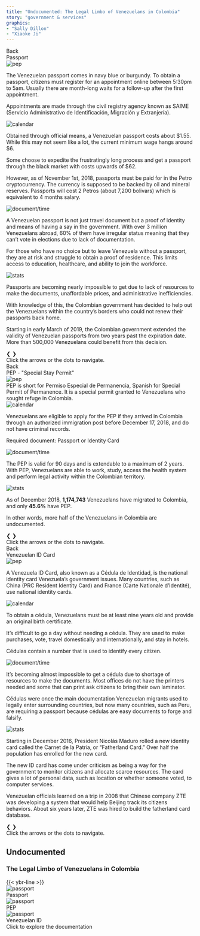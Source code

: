 ```yaml
---
title: "Undocumented: The Legal Limbo of Venezuelans in Colombia"
story: "government & services"
graphics:
- "Sally Dillon"
- "Xiaoke Ji"
---
```


<section class="interactive">
  <div class="interactive__body" id="interactive__gov-undocumented">
    <!-- content for passport-->
    <div class="information-body" id="passport-body">
      <div class="back-button" id="passport-button">Back</div>
      <div class="information-body-r1">
        <div class="information-title">Passport</div>
      </div>
      <!-- slideshow goes here -->
      <div class="information-body-r2">
        <div class="slideshow-container">
          <!-- first slide -->
          <div class="mySlides-passport fade">
            <div class="slide-image">
              <img class="slide-img-passport slide-img" src="assets/passport.svg" alt="pep">
              <div class="slide-txt">
                <p>The Venezuelan passport comes in navy blue or burgundy. To obtain a passport, citizens must register
                  for an appointment online between 5:30pm to 5am. Usually there are month-long waits for a follow-up
                  after the first appointment. </p>
                <p>Appointments are made through the civil registry agency known as SAIME (Servicio Administrativo de
                  Identificación, Migración y Extranjería). </p>
              </div>
            </div>
          </div>
          <!-- second slide -->
          <div class="mySlides-passport fade">
            <div class="slide-image">
              <img class="slide-img-passport-slide2 slide-img" src="assets/passport-slide2.svg" alt="calendar">
              <div class="slide-txt">
                <p>Obtained through official means, a Venezuelan passport costs about $1.55. While this may not seem like
                  a lot, the current minimum wage hangs around $6. </p>
                <p>Some choose to expedite the frustratingly long process and get a passport through the black market with
                  costs upwards of $62.</p>
                <p>However, as of November 1st, 2018, passports must be paid for in the Petro cryptocurrency. The currency
                  is supposed to be backed by oil and mineral reserves. Passports will cost 2 Petros (about 7,200
                  bolivars) which is equivalent to 4 months salary. </p>
              </div>
            </div>
          </div>
          <div class="mySlides-passport fade">
            <div class="slide-image">
              <img class="slide-img-doc slide-img" src="assets/passport-slide3.svg" alt="document/time">
              <div class="slide-txt">
                <p>A Venezuelan passport is not just travel document but a proof of identity and means of having a say in
                  the government. With over 3 million Venezuelans abroad, 60% of them have irregular status meaning that
                  they can’t vote in elections due to lack of documentation. </p>
                <p>For those who have no choice but to leave Venezuela without a passport, they are at risk and struggle
                  to obtain a proof of residence. This limits access to education, healthcare, and ability to join the
                  workforce. </p>
              </div>
            </div>
          </div>
          <div class="mySlides-passport fade">
            <div class="slide-image">
              <img class="slide-img-stats slide-img slide-img-expiration" src="assets/expiration date.svg" alt="stats">
              <div class="slide-txt">
                <p>Passports are becoming nearly impossible to get due to lack of resources to make the documents,
                  unaffordable prices, and administrative inefficiencies. </p>
                <p>With knowledge of this, the Colombian government has decided to help out the Venezuelans within the
                  country’s borders who could not renew their passports back home.</p>
                <p>Starting in early March of 2019, the Colombian government extended the validity of Venezuelan passports
                  from two years past the expiration date. More than 500,000 Venezuelans could benefit from this decision.
                </p>
              </div>
            </div>
          </div>
          <!-- slideshow buttons -->
          <div class="slideshow-buttons flex">
            <a class="prev" onclick="plusSlidesPassport(-1)">&#10094;</a>
            <a class="next" onclick="plusSlidesPassport(1)">&#10095;</a>
          </div>      
        </div>
        <div style="text-align:center">
          <span class="dot-passport" onclick="currentSlidePassport(1)"></span>
          <span class="dot-passport" onclick="currentSlidePassport(2)"></span>
          <span class="dot-passport" onclick="currentSlidePassport(3)"></span>
          <span class="dot-passport" onclick="currentSlidePassport(4)"></span>
        </div>
      </div>
      <!-- bottom caption -->
      <div class="information-body-r3 bottom-text">
        Click the arrows or the dots to navigate.
      </div>
    </div>
    <!-- end of content for passport -->
    <!-- content for pep-->
    <div class="information-body" id="PEP-body">
      <div class="back-button" id="PEP-button">Back</div>
      <div class="information-body-r1">
        <div class="information-title border-blue">PEP - "Special Stay Permit"</div>    
      </div>
      <!-- slideshow goes here -->
      <div class="information-body-r2">
        <div class="slideshow-container">
          <!-- first slide -->
          <div class="mySlides fade">
            <div class="slide-image">
              <img class="slide-img-pep slide-img" src="assets/pep.svg" alt="pep">
              <div class="slide-txt2">
                PEP is short for Permiso Especial de Permanencia, Spanish for Special Permit of Permanence. It is a
                special permit granted to Venezuelans who sought refuge in Colombia.
              </div>
            </div>
          </div>
          <!-- second slide -->
          <div class="mySlides fade">
            <div class="slide-image">
              <img class="slide-img-calendar slide-img" src="assets/calendar.svg" alt="calendar">
              <div class="slide-txt">
                <p>Venezuelans are eligible to apply for the PEP if they arrived in Colombia through an authorized
                  immigration post before December 17, 2018, and do not have criminal records.</p>
                <p>Required document: Passport or Identity Card</p>
              </div>
            </div>
          </div>
          <div class="mySlides fade">
            <div class="slide-image">
              <img class="slide-img-doc slide-img" src="assets/doc.svg" alt="document/time">
              <div class="slide-txt">
                <p>The PEP is valid for 90 days and is extendable to a maximum of 2 years. With PEP, Venezuelans are able
                  to work, study, access the health system and perform legal activity within the Colombian territory.</p>
              </div>
            </div>
          </div>
          <div class="mySlides fade">
            <div class="slide-image">
              <img class="slide-img-stats slide-img" src="assets/stats.svg" alt="stats">
              <div class="slide-txt2">
                <p>As of December 2018, <b>1,174,743</b> Venezuelans have migrated to Colombia, and only <b>45.6%</b> have
                  PEP.</p>
                <p>In other words, more half of the Venezuelans in Colombia are undocumented.</p>
              </div>
            </div>
          </div>
          <!-- slideshow buttons -->
          <div class="slideshow-buttons flex">
            <a class="prev" onclick="plusSlidesPassport(-1)">&#10094;</a>
            <a class="next" onclick="plusSlidesPassport(1)">&#10095;</a>
          </div>
        </div>
        <div style="text-align:center">
          <span class="dot" onclick="currentSlide(1)"></span>
          <span class="dot" onclick="currentSlide(2)"></span>
          <span class="dot" onclick="currentSlide(3)"></span>
          <span class="dot" onclick="currentSlide(4)"></span>
        </div>
      </div>
      <!-- bottom caption -->
      <div class="information-body-r3 bottom-text">
        Click the arrows or the dots to navigate.
      </div>
    </div>
    <!-- end of content for pep -->
    <!-- contont for National id -->
    <div class="information-body" id="ID-body">
      <div class="back-button" id="ID-button">Back</div>
      <div class="information-body-r1">
        <div class="information-title border-red">Venezuelan ID Card</div>
      </div>
      <!-- slideshow goes here -->
      <div class="information-body-r2">
        <div class="slideshow-container">
          <!-- first slide -->
          <div class="mySlides-ID fade">
            <div class="slide-image">
              <img class="slide-img-ID slide-img" src="assets/cedula.svg" alt="pep">
              <div class="slide-txt2">
                <p>A Venezuela ID Card, also known as a Cédula de Identidad, is the national identity card Venezuela’s
                  government issues. Many countries, such as China (PRC Resident Identity Card) and France (Carte
                  Nationale d’Identité), use national identity cards. </p>
              </div>
            </div>
          </div>
          <!-- second slide -->
          <div class="mySlides-ID fade">
            <div class="slide-image">
              <img class="slide-img-calendar slide-img" src="assets/calendar.svg" alt="calendar">
              <div class="slide-txt2">
                <p>To obtain a cédula, Venezuelans must be at least nine years old and provide an original birth
                  certificate.
                <p>It’s difficult to go a day without needing a cédula. They are used to make purchases, vote, travel domestically and internationally, and stay in hotels. </p>
                <p>Cédulas contain a number that is used to identify every citizen.</p>
              </div>
            </div>
          </div>
          <div class="mySlides-ID fade">
            <div class="slide-image">
              <img class="slide-img-doc slide-img" src="assets/doc.svg" alt="document/time">
              <div class="slide-txt2">
                <p>It’s becoming almost impossible to get a cédula due to shortage of resources to make the documents. Most offices do not have the printers needed and some that can print ask citizens to bring their own laminator.</p>
                <p>Cédulas were once the main documentation Venezuelan migrants used to legally enter surrounding countries, but now many countries, such as Peru, are requiring a passport because cédulas are easy documents to forge and falsify. </p>
              </div>
            </div>
          </div>
          <div class="mySlides-ID fade">
            <div class="slide-image">
              <img class="slide-img-stats slide-img" src="assets/stats.svg" alt="stats">
              <div class="slide-txt2">
                <p>Starting in December 2016, President Nicolás Maduro rolled a new identity card called the Carnet de la
                  Patria, or “Fatherland Card.” Over half the population has enrolled for the new card.</p>
                <p>The new ID card has come under criticism as being a way for the government to monitor citizens and
                  allocate scarce resources. The card gives a lot of personal data, such as location or whether someone
                  voted, to computer services.</p>
                <p>Venezuelan officials learned on a trip in 2008 that Chinese company ZTE was developing a system that
                  would help Beijing track its citizens behaviors. About six years later, ZTE was hired to build the
                  fatherland card database. </p>
              </div>
            </div>
          </div>
          <!-- slideshow buttons -->
          <div class="slideshow-buttons flex">
            <a class="prev" onclick="plusSlidesPassport(-1)">&#10094;</a>
            <a class="next" onclick="plusSlidesPassport(1)">&#10095;</a>
          </div>
        </div>
        <div style="text-align:center">
          <span class="dot-ID" onclick="currentSlideID(1)"></span>
          <span class="dot-ID" onclick="currentSlideID(2)"></span>
          <span class="dot-ID" onclick="currentSlideID(3)"></span>
          <span class="dot-ID" onclick="currentSlideID(4)"></span>
        </div>
      </div>
      <!-- bottom caption -->
      <div class="information-body-r3 bottom-text">
        Click the arrows or the dots to navigate.
      </div>
    </div>
    <!-- end of content for national ID -->
    <!-- front page -->
    <div class="container-body">
      <div class="flex-column" id="r-1">
      <div class="interactive__header">
        <h2 class="interactive__title">Undocumented</h2>
        <h3 class="interactive__subhead">The Legal Limbo of Venezuelans in Colombia</h3>
        {{< ybr-line >}}
      </div>
      <div class="flex" id="r-2">
        <div class="flex document-box" id="r-2-c-1">
          <div class="document-img">
            <img class="passport-svg" src="assets/passport.svg" alt="passport">
          </div>
          <div class="flex document-txt">
            <div class="document-caption">Passport</div>
          </div>
        </div>
        <div class="flex document-box" id="r-2-c-2">
          <div class="flex document-img">
            <img class="pep-svg" src="assets/pep.svg" alt="passport">
          </div>
          <div class="flex document-txt">
            <div class="document-caption">PEP</div>
          </div>
        </div>
        <div class="flex document-box" id="r-2-c-3">
          <div class="flex document-img">
            <img class="cedula-svg" src="assets/cedula.svg" alt="passport">
          </div>
          <div class="flex document-txt">
            <div class="document-caption">Venezuelan ID</div>
          </div>
        </div>
      </div>
      <div class="flex" id="r-3">
        <div class="bottom-text">Click to explore the documentation</div>
      </div>
    </div>
  </div>
</section>
